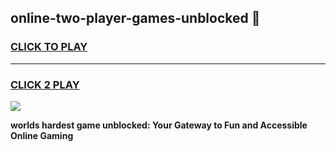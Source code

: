 
## online-two-player-games-unblocked 👋
<h3>
<a href="https://premium.freeplayer.one?title=online-two-player-games-unblocked&ref=14F">CLICK TO PLAY</a></h3>
<hr>

<h3>
<a href="https://premium.freeplayer.one?title=online-two-player-games-unblocked&ref=14F">CLICK 2 PLAY</a>
  
</h3>

<a href="https://premium.freeplayer.one?title=online-two-player-games-unblocked&ref=12F/"><img src="https://clearcache.store/games.png"></a>


**worlds hardest game unblocked: Your Gateway to Fun and Accessible Online Gaming**
